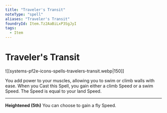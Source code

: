 ```yaml
---
title: "Traveler's Transit"
noteType: "spell"
aliases: "Traveler's Transit"
foundryId: Item.Tz2AaBiLxP3SgJyI
tags:
  - Item
---
```


# Traveler's Transit
![[systems-pf2e-icons-spells-travelers-transit.webp|150]]

You add power to your muscles, allowing you to swim or climb walls with ease. When you Cast this Spell, you gain either a climb Speed or a swim Speed. The Speed is equal to your land Speed.

* * *

**Heightened (5th)** You can choose to gain a fly Speed.
